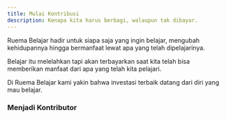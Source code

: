 ```yaml
---
title: Mulai Kontribusi
description: Kenapa kita harus berbagi, walaupun tak dibayar.
---
```


Ruema Belajar hadir untuk siapa saja yang ingin belajar, mengubah kehidupannya hingga bermanfaat lewat apa yang telah dipelajarinya.

Belajar itu melelahkan tapi akan terbayarkan saat kita telah bisa memberikan manfaat dari apa yang telah kita pelajari.

Di Ruema Belajar kami yakin bahwa investasi terbaik datang dari diri yang mau belajar.

### Menjadi Kontributor
